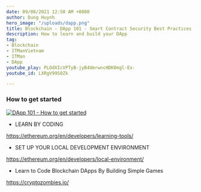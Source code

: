 ```yaml
---
date: 09/08/2021 12:50 AM +0800
author: Dung Huynh
hero_image: "/uploads/dapp.png"
title: Blockchain - DApp 101 - Smart Contract Security Best Practices [Vietnamese]
description: How to learn and build your DApp
tag:
- Blockchain
- ITManVietnam
- ITMan
- DApp
youtube_play: PLOdXIcVPTyB-jyB4UmrwncHDK0mgl-Ex-
youtube_id: LXRgV99S0Zk

---
```

### How to get started

[![DApp 101 - How to get started](https://img.youtube.com/vi/LXRgV99S0Zk/0.jpg)](https://www.youtube.com/watch?v=LXRgV99S0Zk)

- LEARN BY CODING

https://ethereum.org/en/developers/learning-tools/

- SET UP YOUR LOCAL DEVELOPMENT ENVIRONMENT

https://ethereum.org/en/developers/local-environment/

- Learn to Code Blockchain DApps By Building Simple Games

https://cryptozombies.io/